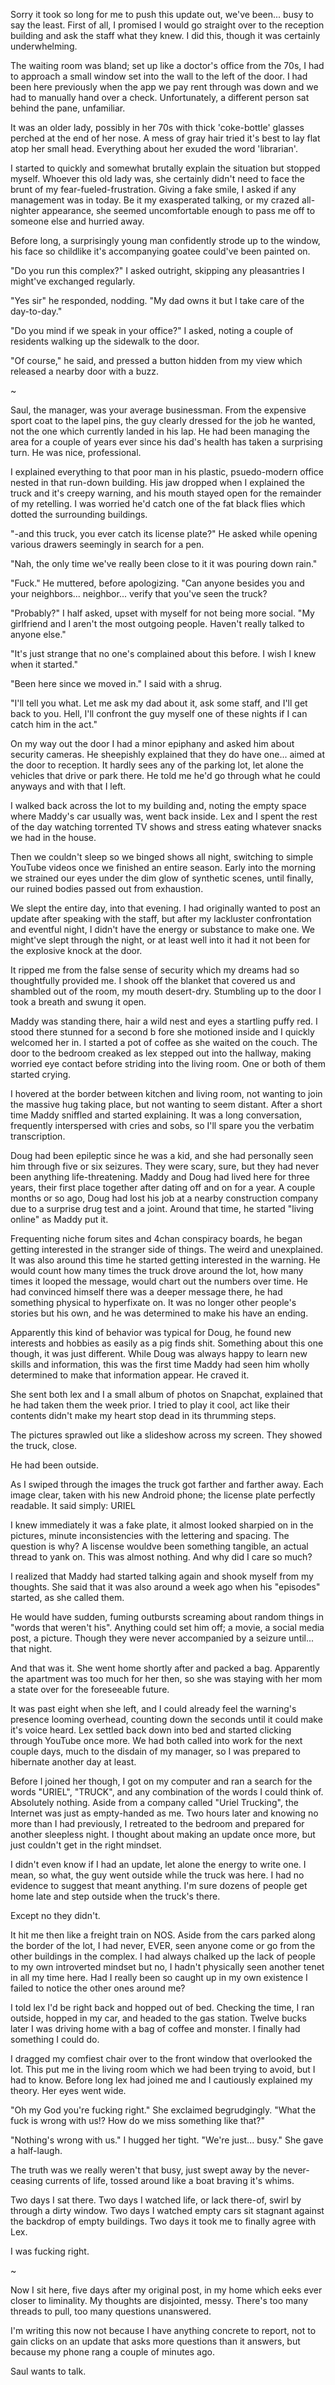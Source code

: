 Sorry it took so long for me to push this update out, we've been... busy to say the least. First of all, I promised I would go straight over to the reception building and ask the staff what they knew. I did this, though it was certainly underwhelming.

The waiting room was bland; set up like a doctor's office from the 70s, I had to approach a small window set into the wall to the left of the door. I had been here previously when the app we pay rent through was down and we had to manually hand over a check. Unfortunately, a different person sat behind the pane, unfamiliar.

It was an older lady, possibly in her 70s with thick 'coke-bottle' glasses perched at the end of her nose. A mess of gray hair tried it's best to lay flat atop her small head. Everything about her exuded the word 'librarian'.

I started to quickly and somewhat brutally explain the situation but stopped myself. Whoever this old lady was, she certainly didn't need to face the brunt of my fear-fueled-frustration. Giving a fake smile, I asked if any management was in today. Be it my exasperated talking, or my crazed all-nighter appearance, she seemed uncomfortable enough to pass me off to someone else and hurried away.

Before long, a surprisingly young man confidently strode up to the window, his face so childlike it's accompanying goatee could've been painted on.

"Do you run this complex?" I asked outright, skipping any pleasantries I might've exchanged regularly. 

"Yes sir" he responded, nodding. "My dad owns it but I take care of the day-to-day."

"Do you mind if we speak in your office?" I asked, noting a couple of residents walking up the sidewalk to the door.

"Of course," he said, and pressed a button hidden from my view which released a nearby door with a buzz.

~

Saul, the manager, was your average businessman. From the expensive sport coat to the lapel pins, the guy clearly dressed for the job he wanted, not the one which currently landed in his lap. He had been managing the area for a couple of years ever since his dad's health has taken a surprising turn. He was nice, professional.

I explained everything to that poor man in his plastic, psuedo-modern office nested in that run-down building. His jaw dropped when I explained the truck and it's creepy warning, and his mouth stayed open for the remainder of my retelling. I was worried he'd catch one of the fat black flies which dotted the surrounding buildings.

"-and this truck, you ever catch its license plate?" He asked while opening various drawers seemingly in search for a pen.

"Nah, the only time we've really been close to it it was pouring down rain."

"Fuck." He muttered, before apologizing. "Can anyone besides you and your neighbors... neighbor... verify that you've seen the truck? 

"Probably?" I half asked, upset with myself for not being more social. "My girlfriend and I aren't the most outgoing people. Haven't really talked to anyone else."

"It's just strange that no one's complained about this before. I wish I knew when it started."

"Been here since we moved in." I said with a shrug.

"I'll tell you what. Let me ask my dad about it, ask some staff, and I'll get back to you. Hell, I'll confront the guy myself one of these nights if I can catch him in the act."

On my way out the door I had a minor epiphany and asked him about security cameras. He sheepishly explained that they do have one... aimed at the door to reception. It hardly sees any of the parking lot, let alone the vehicles that drive or park there. He told me he'd go through what he could anyways and with that I left.

I walked back across the lot to my building and, noting the empty space where Maddy's car usually was, went back inside. Lex and I spent the rest of the day watching torrented TV shows and stress eating whatever snacks we had in the house. 

Then we couldn't sleep so we binged shows all night, switching to simple YouTube videos once we finished an entire season. Early into the morning we strained our eyes under the dim glow of synthetic scenes, until finally, our ruined bodies passed out from exhaustion. 

We slept the entire day, into that evening. I had originally wanted to post an update after speaking with the staff, but after my lackluster confrontation and eventful night, I didn't have the energy or substance to make one. We might've slept through the night, or at least well into it had it not been for the explosive knock at the door.

It ripped me from the false sense of security which my dreams had so thoughtfully provided me. I shook off the blanket that covered us and shambled out of the room, my mouth desert-dry. Stumbling up to the door I took a breath and swung it open.

Maddy was standing there, hair a wild nest and eyes  a startling puffy red. I stood there stunned for a second b fore she motioned inside and I quickly welcomed her in. I started a pot of coffee as she waited on the couch. The door to the bedroom creaked as lex stepped out into the hallway, making worried eye contact before striding into the living room. One or both of them started crying.

I hovered at the border between kitchen and living room, not wanting to join the massive hug taking place, but not wanting to seem distant. After a short time Maddy sniffled and started explaining. It was a long conversation, frequently interspersed with cries and sobs, so I'll spare you the verbatim transcription.

Doug had been epileptic since he was a kid, and she had personally seen him through five or six seizures. They were scary, sure, but they had never been anything life-threatening. Maddy and Doug had lived here for three years, their first place together after dating off and on for a year. A couple months or so ago, Doug had lost his job at a nearby construction company due to a surprise drug test and a joint. Around that time, he started "living online" as Maddy put it. 

Frequenting niche forum sites and 4chan conspiracy boards, he began getting interested in the stranger side of things. The weird and unexplained. It was also around this time he started getting interested in the warning. He would count how many times the truck drove around the lot, how many times it looped the message, would chart out the numbers over time. He had convinced himself there was a deeper message there, he had something physical to hyperfixate on. It was no longer other people's stories but his own, and he was determined to make his have an ending.

Apparently this kind of behavior was typical for Doug, he found new interests and hobbies as easily as a pig finds shit. Something about this one though, it was just different. While Doug was always happy to learn new skills and information, this was the first time Maddy had seen him wholly determined to make that information appear. He craved it.

She sent both lex and I a small album of photos on Snapchat, explained that he had taken them the week prior. I tried to play it cool, act like their contents didn't make my heart stop dead in its thrumming steps.

The pictures sprawled out like a slideshow across my screen. They showed the truck, close. 

He had been outside. 

As I swiped through the images the truck got farther and farther away. Each image clear, taken with his new Android phone; the license plate perfectly readable. It said simply: URIEL

I knew immediately it was a fake plate, it almost looked sharpied on in the pictures, minute inconsistencies with the lettering and spacing. The question is why? A liscense wouldve been something tangible, an actual thread to yank on. This was almost nothing. And why did I care so much?

I realized that Maddy had started talking again and shook myself from my thoughts. She said that it was also around a week ago when his "episodes" started, as she called them.

He would have sudden, fuming outbursts screaming about random things in "words that weren't his". Anything could set him off; a movie, a social media post, a picture. Though they were never accompanied by a seizure until... that night. 

And that was it. She went home shortly after and packed a bag. Apparently the apartment was too much for her then, so she was staying with her mom a state over for the foreseeable future. 

It was past eight when she left, and I could already feel the warning's presence looming overhead, counting down the seconds until it could make it's voice heard. Lex settled back down into bed and started clicking through YouTube once more. We had both called into work for the next couple days, much to the disdain of my manager, so I was prepared to hibernate another day at least. 

Before I joined her though, I got on my computer and ran a search for the words "URIEL", "TRUCK", and any combination of the words I could think of. Absolutely nothing. Aside from a company called "Uriel Trucking", the Internet was just as empty-handed as me. Two hours later and knowing no more than I had previously, I retreated to the bedroom and prepared for another sleepless night. I thought about making an update once more, but just couldn't get in the right mindset. 

I didn't even know if I had an update, let alone the energy to write one. I mean, so what, the guy went outside while the truck was here. I had no evidence to suggest that meant anything. I'm sure dozens of people get home late and step outside when the truck's there. 

Except no they didn't. 

It hit me then like a freight train on NOS. Aside from the cars parked along the border of the lot, I had never, EVER, seen anyone come or go from the other buildings in the complex. I had always chalked up the lack of people to my own introverted mindset but no, I hadn't physically seen another tenet in all my time here. Had I really been so caught up in my own existence I failed to notice the other ones around me?

I told lex I'd be right back and hopped out of bed. Checking the time, I ran outside, hopped in my car, and headed to the gas station. Twelve bucks later I was driving home with a bag of coffee and monster. I finally had something I could do. 

I dragged my comfiest chair over to the front window that overlooked the lot. This put me in the living room which we had been trying to avoid, but I had to know. Before long lex had joined me and I cautiously explained my theory. Her eyes went wide. 

"Oh my God you're fucking right." She exclaimed begrudgingly. "What the fuck is wrong with us!? How do we miss something like that?"

"Nothing's wrong with us." I hugged her tight. "We're just... busy." She gave a half-laugh. 

The truth was we really weren't that busy, just swept away by the never-ceasing currents of life, tossed around like a boat braving it's whims. 

Two days I sat there. Two days I watched life, or lack there-of, swirl by through a dirty window. Two days I watched empty cars sit stagnant against the backdrop of empty buildings. Two days it took me to finally agree with Lex.

I was fucking right.

~

Now I sit here, five days after my original post, in my home which eeks ever closer to liminality. My thoughts are disjointed, messy. There's too many threads to pull, too many questions unanswered. 

I'm writing this now not because I have anything concrete to report, not to gain clicks on an update that asks more questions than it answers, but because my phone rang a couple of minutes ago. 

Saul wants to talk.

